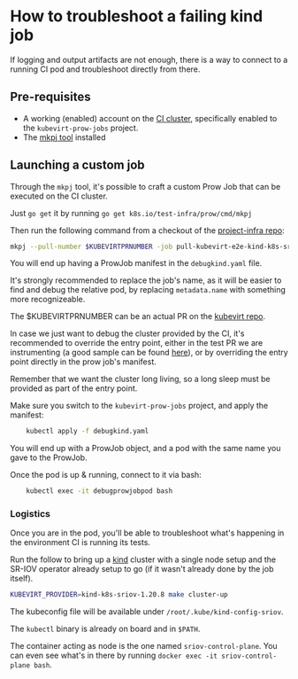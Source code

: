 # How to troubleshoot a failing kind job

If logging and output artifacts are not enough, there is a way to connect to a running CI pod and troubleshoot directly from there.

## Pre-requisites

- A working (enabled) account on the [CI cluster](shift.ovirt.org), specifically enabled to the `kubevirt-prow-jobs` project.
- The [mkpj tool](https://github.com/kubernetes/test-infra/tree/master/prow/cmd/mkpj) installed

## Launching a custom job

Through the `mkpj` tool, it's possible to craft a custom Prow Job that can be executed on the CI cluster. 

Just `go get` it by running `go get k8s.io/test-infra/prow/cmd/mkpj`

Then run the following command from a checkout of the [project-infra repo](https://github.com/kubevirt/project-infra):

```bash
mkpj --pull-number $KUBEVIRTPRNUMBER -job pull-kubevirt-e2e-kind-k8s-sriov-1.20.8 -job-config-path github/ci/prow/files/jobs/kubevirt/kubevirt-presubmits.yaml --config-path github/ci/prow/files/config.yaml > debugkind.yaml
```

You will end up having a ProwJob manifest in the `debugkind.yaml` file.

It's strongly recommended to replace the job's name, as it will be easier to find and debug the relative pod, by replacing `metadata.name` with something more recognizeable.

The $KUBEVIRTPRNUMBER can be an actual PR on the [kubevirt repo](https://github.com/kubevirt/kubevirt).

In case we just want to debug the cluster provided by the CI, it's recommended to override the entry point, either in the test PR we are instrumenting (a good sample can be found [here](https://github.com/kubevirt/kubevirt/pull/3022)), or by overriding the entry point directly in the prow job's manifest.

Remember that we want the cluster long living, so a long sleep must be provided as part of the entry point.

Make sure you switch to the `kubevirt-prow-jobs` project, and apply the manifest:

```bash
    kubectl apply -f debugkind.yaml
```

You will end up with a ProwJob object, and a pod with the same name you gave to the ProwJob.

Once the pod is up & running, connect to it via bash:

```bash
    kubectl exec -it debugprowjobpod bash
```

### Logistics

Once you are in the pod, you'll be able to troubleshoot what's happening in the environment CI is running its tests.

Run the follow to bring up a [kind](https://github.com/kubernetes-sigs/kind) cluster with a single node setup and the SR-IOV operator already setup to go (if it wasn't already done by the job itself).

```bash
KUBEVIRT_PROVIDER=kind-k8s-sriov-1.20.8 make cluster-up
```

The kubeconfig file will be available under `/root/.kube/kind-config-sriov`.

The `kubectl` binary is already on board and in `$PATH`.

The container acting as node is the one named `sriov-control-plane`. You can even see what's in there by running `docker exec -it sriov-control-plane bash`.

